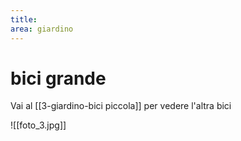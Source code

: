 ```yaml
---
title: 
area: giardino
---
```

# bici grande

Vai al [[3-giardino-bici piccola]] per vedere l'altra bici

![[foto_3.jpg]]